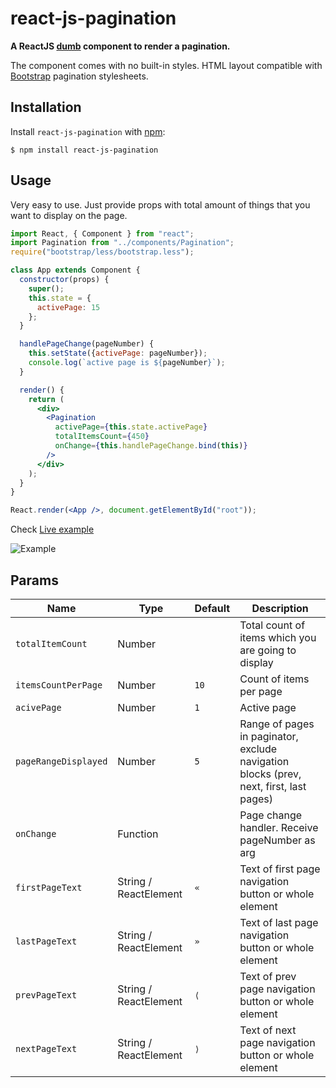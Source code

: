 # react-js-pagination

**A ReactJS [dumb](https://medium.com/@dan_abramov/smart-and-dumb-components-7ca2f9a7c7d0) component to render a pagination.**

The component comes with no built-in styles. HTML layout compatible with [Bootstrap](http://getbootstrap.com/components/#pagination) pagination stylesheets.

## Installation

Install `react-js-pagination` with [npm](https://www.npmjs.com/):

```
$ npm install react-js-pagination
```

## Usage

Very easy to use. Just provide props with total amount of things that you want to display on the page.

```jsx
import React, { Component } from "react";
import Pagination from "../components/Pagination";
require("bootstrap/less/bootstrap.less");

class App extends Component {
  constructor(props) {
    super();
    this.state = {
      activePage: 15
    };
  }

  handlePageChange(pageNumber) {
    this.setState({activePage: pageNumber});
    console.log(`active page is ${pageNumber}`);
  }

  render() {
    return (
      <div>
        <Pagination 
          activePage={this.state.activePage} 
          totalItemsCount={450} 
          onChange={this.handlePageChange.bind(this)}
        />
      </div>
    );
  }
}

React.render(<App />, document.getElementById("root"));

```

Check [Live example](http://vayser.github.io/react-js-pagination)

![Example](https://i.gyazo.com/ab4bd1df5a60b7e45f87d8a50472ebba.png)

## Params

Name | Type | Default | Description
--- | --- | --- | --- |
`totalItemCount` | Number | | Total count of items which you are going to display
`itemsCountPerPage` | Number | `10` | Count of items per  page
`acivePage` | Number | `1` | Active page
`pageRangeDisplayed` | Number | `5` | Range of pages in paginator, exclude navigation blocks (prev, next, first, last pages)
`onChange` | Function | | Page change handler. Receive pageNumber as arg
`firstPageText` | String / ReactElement | `«` | Text of first page navigation button or whole element
`lastPageText` | String / ReactElement | `»` | Text of last page navigation button or whole element
`prevPageText` | String / ReactElement | `⟨` | Text of prev page navigation button or whole element
`nextPageText` | String / ReactElement | `⟩` | Text of next page navigation button or whole element


